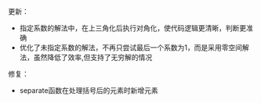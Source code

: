 更新：
- 指定系数的解法中，在上三角化后执行对角化，使代码逻辑更清晰，判断更准确
- 优化了未指定系数的解法，不再只尝试最后一个系数为1，而是采用零空间解法，虽然降低了效率,但支持了无穷解的情况

修复：
- separate函数在处理括号后的元素时新增元素